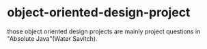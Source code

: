 # object-oriented-design-project
those object oriented design projects are mainly project questions in "Absolute Java"(Water Savitch).
